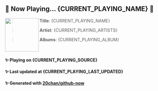 ## 🎵 Now Playing... {CURRENT_PLAYING_NAME} 🎵

[<img align="left" width="110" height="110" src="{CURRENT_PLAYING_ALBUM_SRC}">]({CURRENT_PLAYING_URL})
>  **Title**: {CURRENT_PLAYING_NAME}

>  **Artist**: {CURRENT_PLAYING_ARTISTS}

>  **Albums**: {CURRENT_PLAYING_ALBUM}

<br>

#### ✨ Playing on {CURRENT_PLAYING_SOURCE}
#### ✨ Last updated at {CURRENT_PLAYING_LAST_UPDATED}
#### ✨ Generated with [20chan/github-now](https://github.com/20chan/github-now)


